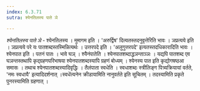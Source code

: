 ```yaml
---
index: 6.3.71
sutra: श्येनतिलस्य पाते ञे

---
```

_श्येनतिलस्य पाते ञे_ - श्येनतिलस्य । मुमागम इति । 'अरुर्द्विष' दित्यतस्तदनुवृत्तेरिति भावः । ञप्रत्यये इति । ञप्रत्यये परे यः पातशब्दस्तस्मिन्नित्यर्थः । उत्तरपदे इति । 'अलुगुत्तरपदे' इत्यतस्तदधिकारादिति भावः । श्येनपात इति । पतनं पातः । भावे घञ् । श्यैनंपातेति । श्येनपातशब्दाद्धञन्ताञ्ञः । यद्यपि पातशब्द एव घञन्तस्तथापि कृद्ग्रहणपरिभाषया श्येनपातशब्दस्यापि ग्रहणं बोध्यम् । श्येनस्य पात इति कृद्योगषष्ठआ समासः । तथाच श्येनपातशब्दस्यादिवृद्धिः । तैलंपाता स्वधेति । स्वधाशब्दः स्त्रीलिङ्ग पित्र्यक्रियायां वर्तते, 'नमः स्वधायै' इत्यादिदर्शनात् ।स्वधे॑त्यनेन क्रीडायामिति नानुवर्तते इति सूचितम् । तदस्यामिति प्रकृते पुनरस्यामिति ग्रहणात् । 